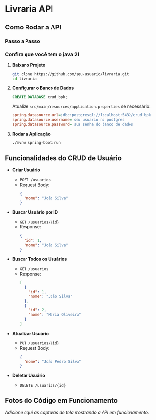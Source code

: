 # Livraria API

## Como Rodar a API

### Passo a Passo

### Confira que você tem o java 21

1. **Baixar o Projeto**
   ```bash
   git clone https://github.com/seu-usuario/livraria.git
   cd livraria
   ```

2. **Configurar o Banco de Dados**
   ```sql
   CREATE DATABASE crud_bpk;
   ```
   Atualize `src/main/resources/application.properties` se necessário:
   ```ini
   spring.datasource.url=jdbc:postgresql://localhost:5432/crud_bpk
   spring.datasource.username= seu usuario no postgres
   spring.datasource.password= sua senha do banco de dados
   ```

3. **Rodar a Aplicação**
   ```bash
   ./mvnw spring-boot:run
   ```

## Funcionalidades do CRUD de Usuário

- **Criar Usuário**
  - `POST /usuarios`
  - Request Body:
    ```json
    {
      "nome": "João Silva"
    }
    ```

- **Buscar Usuário por ID**
  - `GET /usuarios/{id}`
  - Response:
    ```json
    {
      "id": 1,
      "nome": "João Silva"
    }
    ```

- **Buscar Todos os Usuários**
  - `GET /usuarios`
  - Response:
    ```json
    [
      {
        "id": 1,
        "nome": "João Silva"
      },
      {
        "id": 2,
        "nome": "Maria Oliveira"
      }
    ]
    ```

- **Atualizar Usuário**
  - `PUT /usuarios/{id}`
  - Request Body:
    ```json
    {
      "nome": "João Pedro Silva"
    }
    ```

- **Deletar Usuário**
  - `DELETE /usuarios/{id}`


## Fotos do Código em Funcionamento

*Adicione aqui as capturas de tela mostrando a API em funcionamento.*
